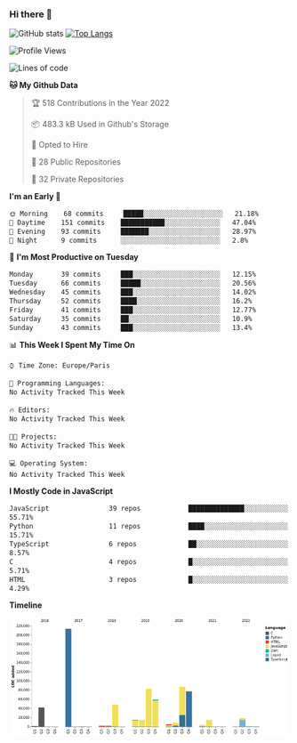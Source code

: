 ### Hi there 👋


![GitHub stats](https://github-readme-stats.vercel.app/api?username=eastkap&theme=dark&show_icons=true&count_private=true)
[![Top Langs](https://github-readme-stats.vercel.app/api/top-langs/?username=eastkap&layout=compact)](https://github.com/anuraghazra/github-readme-stats)



<!--START_SECTION:waka-->
![Profile Views](http://img.shields.io/badge/Profile%20Views-0-blue)

![Lines of code](https://img.shields.io/badge/From%20Hello%20World%20I%27ve%20Written-700974%20lines%20of%20code-blue)

**🐱 My Github Data** 

> 🏆 518 Contributions in the Year 2022
 > 
> 📦 483.3 kB Used in Github's Storage 
 > 
> 💼 Opted to Hire
 > 
> 📜 28 Public Repositories 
 > 
> 🔑 32 Private Repositories  
 > 
**I'm an Early 🐤** 

```text
🌞 Morning    68 commits     █████░░░░░░░░░░░░░░░░░░░░   21.18% 
🌆 Daytime    151 commits    ███████████░░░░░░░░░░░░░░   47.04% 
🌃 Evening    93 commits     ███████░░░░░░░░░░░░░░░░░░   28.97% 
🌙 Night      9 commits      ░░░░░░░░░░░░░░░░░░░░░░░░░   2.8%

```
📅 **I'm Most Productive on Tuesday** 

```text
Monday       39 commits     ███░░░░░░░░░░░░░░░░░░░░░░   12.15% 
Tuesday      66 commits     █████░░░░░░░░░░░░░░░░░░░░   20.56% 
Wednesday    45 commits     ███░░░░░░░░░░░░░░░░░░░░░░   14.02% 
Thursday     52 commits     ████░░░░░░░░░░░░░░░░░░░░░   16.2% 
Friday       41 commits     ███░░░░░░░░░░░░░░░░░░░░░░   12.77% 
Saturday     35 commits     ██░░░░░░░░░░░░░░░░░░░░░░░   10.9% 
Sunday       43 commits     ███░░░░░░░░░░░░░░░░░░░░░░   13.4%

```


📊 **This Week I Spent My Time On** 

```text
⌚︎ Time Zone: Europe/Paris

💬 Programming Languages: 
No Activity Tracked This Week

🔥 Editors: 
No Activity Tracked This Week

🐱‍💻 Projects: 
No Activity Tracked This Week

💻 Operating System: 
No Activity Tracked This Week

```

**I Mostly Code in JavaScript** 

```text
JavaScript               39 repos            ██████████████░░░░░░░░░░░   55.71% 
Python                   11 repos            ████░░░░░░░░░░░░░░░░░░░░░   15.71% 
TypeScript               6 repos             ██░░░░░░░░░░░░░░░░░░░░░░░   8.57% 
C                        4 repos             █░░░░░░░░░░░░░░░░░░░░░░░░   5.71% 
HTML                     3 repos             █░░░░░░░░░░░░░░░░░░░░░░░░   4.29%

```


**Timeline**

![Chart not found](https://raw.githubusercontent.com/Eastkap/Eastkap/main/charts/bar_graph.png) 


<!--END_SECTION:waka-->

<!--
**Eastkap/eastkap** is a ✨ _special_ ✨ repository because its `README.md` (this file) appears on your GitHub profile.

Here are some ideas to get you started:

- 🔭 I’m currently working on ...
- 🌱 I’m currently learning ...
- 👯 I’m looking to collaborate on ...
- 🤔 I’m looking for help with ...
- 💬 Ask me about ...
- 📫 How to reach me: ...
- 😄 Pronouns: ...
- ⚡ Fun fact: ...
-->
